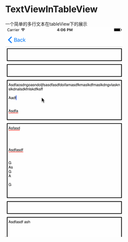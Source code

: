 # TextViewInTableView
一个简单的多行文本在tableView下的展示
![image](https://github.com/spxvszero/TextViewInTableView/blob/master/textViewCell.gif)
